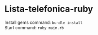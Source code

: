 ﻿# Lista-telefonica-ruby

 Install gems command: ```bundle install```
 <br/>
 Start command: ```ruby main.rb```
